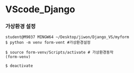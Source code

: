 # VScode_Django



### 가상환경 설정

```shell
student@M9037 MINGW64 ~/Desktop/jiwon/Django_VS/myform
$ python -m venv form-vent #가상환경설정

$ source form-venv/Scripts/activate # 가상환경동작
(form-venv)

$ deactivate
```



